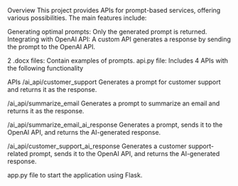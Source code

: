 Overview
This project provides APIs for prompt-based services, offering various possibilities. The main features include:

Generating optimal prompts: Only the generated prompt is returned.
Integrating with OpenAI API: A custom API generates a response by sending the prompt to the OpenAI API.

2 .docx files: Contain examples of prompts.
api.py file: Includes 4 APIs with the following functionality

APIs
/ai_api/customer_support
Generates a prompt for customer support and returns it as the response.

/ai_api/summarize_email
Generates a prompt to summarize an email and returns it as the response.

/ai_api/summarize_email_ai_response
Generates a prompt, sends it to the OpenAI API, and returns the AI-generated response.

/ai_api/customer_support_ai_response
Generates a customer support-related prompt, sends it to the OpenAI API, and returns the AI-generated response.


app.py file to start the application using Flask.
